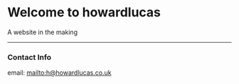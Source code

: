 # Welcome to howardlucas



A website in the making

* * *

### Contact Info

email: <mailto:h@howardlucas.co.uk>
